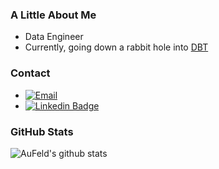 ### A Little About Me

* Data Engineer
* Currently, going down a rabbit hole into [DBT](https://github.com/AuFeld/DBT/tree/main/dbtlearn)

### Contact

- [![Email](https://img.shields.io/badge/goldfeld.chase@gmail.com-D14836?style=flat-square&logo=gmail&logoColor=white)](mailto:goldfeld.chase@gmail.com)
- [![Linkedin Badge](https://img.shields.io/badge/-LinkedIn-blue?style=flat-square&logo=Linkedin&logoColor=white&link=https://www.linkedin.com/in/chase-goldfeld/)](https://www.linkedin.com/in/chase-goldfeld/)

### GitHub Stats

![AuFeld's github stats](https://github-readme-stats.vercel.app/api?username=AuFeld&show_icons=true)
